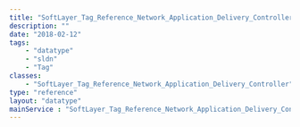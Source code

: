 ```yaml
---
title: "SoftLayer_Tag_Reference_Network_Application_Delivery_Controller"
description: ""
date: "2018-02-12"
tags:
    - "datatype"
    - "sldn"
    - "Tag"
classes:
    - "SoftLayer_Tag_Reference_Network_Application_Delivery_Controller"
type: "reference"
layout: "datatype"
mainService : "SoftLayer_Tag_Reference_Network_Application_Delivery_Controller"
---
```

